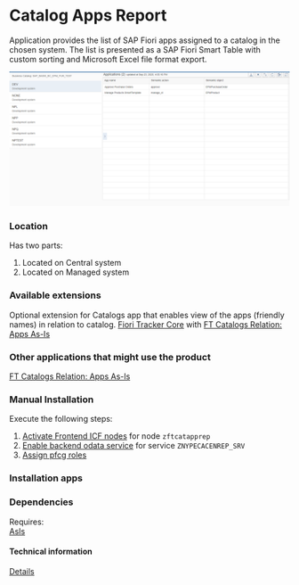 # Catalog Apps Report

Application provides the list of SAP Fiori apps assigned to a catalog in the chosen system. The list is presented as a SAP Fiori Smart Table with custom sorting and Microsoft Excel file format export. 

![](res/ca.png)

### Location
Has two parts:
1. Located on Central system
2. Located on Managed system

### Available extensions
Optional extension for Catalogs app that enables view of the apps (friendly names) in relation to catalog.
[Fiori Tracker Core](ft-core.md) with [FT Catalogs Relation: Apps As-Is](/ft-cats-rel-apps-asis.md)

### Other applications that might use the product
[FT Catalogs Relation: Apps As-Is](/ft-cats-rel-apps-asis.md)

### Manual Installation 
Execute the following steps:
1. [Activate Frontend ICF nodes](/inst/step-1.md) for node `zftcatapprep`
2. [Enable backend odata service](/inst/step-2.md) for service `ZNYPECACENREP_SRV`
3. [Assign pfcg roles](/inst/step-3.md)

### Installation apps
<in preparation>

### Dependencies
Requires:  
[AsIs](asis.md)

#### Technical information
[Details](/ca-tech.md)


